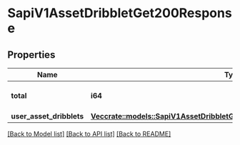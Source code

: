 # SapiV1AssetDribbletGet200Response

## Properties

Name | Type | Description | Notes
------------ | ------------- | ------------- | -------------
**total** | **i64** | Total counts of exchange | 
**user_asset_dribblets** | [**Vec<crate::models::SapiV1AssetDribbletGet200ResponseUserAssetDribbletsInner>**](_sapi_v1_asset_dribblet_get_200_response_userAssetDribblets_inner.md) |  | 

[[Back to Model list]](../README.md#documentation-for-models) [[Back to API list]](../README.md#documentation-for-api-endpoints) [[Back to README]](../README.md)


